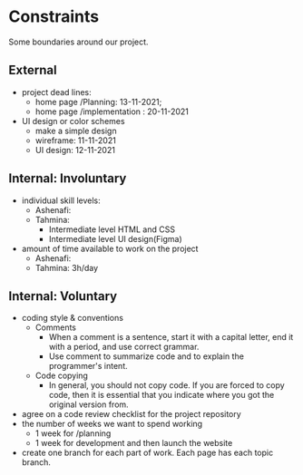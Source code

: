 # Constraints

Some boundaries around our project.

## External

<!--
  constraints coming from the outside that your team has no control over. these may include:
  - project deadlines
  - UI design or color schemes
  - technologies (sometimes a client will tell you what to use)
-->

- project dead lines:
  - home page /Planning: 13-11-2021;
  - home page /implementation : 20-11-2021
- UI design or color schemes
  - make a simple design 
  - wireframe: 11-11-2021
  - UI design: 12-11-2021

## Internal: Involuntary

<!--
  constraints that come from within your team, and you have no control over. they may include:
  - each of your individual skill levels
  - amount of time available to work on the project
-->

- individual skill levels:
  - Ashenafi:
  - Tahmina:
    - Intermediate level HTML and CSS
    - Intermediate level UI design(Figma)
- amount of time available to work on the project
  - Ashenafi: 
  - Tahmina: 3h/day

## Internal: Voluntary

<!--
  constraints that your team decided on to help scope the project. they may include:
  - coding style & conventions
  - agree on a code review checklist for the project repository
  - the number of hours you want to spend working
  - only using the colors black and white
-->

- coding style & conventions
  - Comments
    - When a comment is a sentence, start it with a capital letter, end it with
      a period, and use correct grammar.
    - Use comment to summarize code and to explain the programmer's intent.
  - Code copying
    - In general, you should not copy code. If you are forced to copy code, then
      it is essential that you indicate where you got the original version from.
- agree on a code review checklist for the project repository
- the number of weeks we want to spend working
  - 1 week for /planning
  - 1 week for development and then launch the website
- create one branch for each part of work. Each page has each topic branch.
